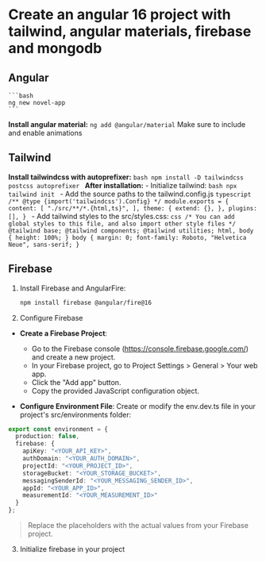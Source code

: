 # Create an angular 16 project with tailwind, angular materials, firebase and mongodb

## Angular
    ```bash
    ng new novel-app
    ```
**Install angular material:**
    ```
    ng add @angular/material
    ```
    Make sure to include and enable animations
## Tailwind
**Install tailwindcss with autoprefixer:**
    ```bash
    npm install -D tailwindcss postcss autoprefixer
    ```
**After installation:**
    - Initialize tailwind:
    ```bash
    npx tailwind init
    ```
    - Add the source paths to the tailwind.config.js
    ```typescript
        /** @type {import('tailwindcss').Config} */
        module.exports = {
        content: [
            "./src/**/*.{html,ts}",
        ],
        theme: {
            extend: {},
        },
        plugins: [],
        }
    ```
    - Add tailwind styles to the src/styles.css:
    ```css
    /* You can add global styles to this file, and also import other style files */
    @tailwind base;
    @tailwind components;
    @tailwind utilities;
    html, body { height: 100%; }
    body { margin: 0; font-family: Roboto, "Helvetica Neue", sans-serif; }
    ```
## Firebase
1. Install Firebase and AngularFire:

    ```bash
    npm install firebase @angular/fire@16
    ```
2. Configure Firebase

- **Create a Firebase Project**:
    - Go to the Firebase console (https://console.firebase.google.com/) and create a new project.   
    - In your Firebase project, go to Project Settings > General > Your web app.
    - Click the "Add app" button.
    - Copy the provided JavaScript configuration object.

- **Configure Environment File**:
Create or modify the env.dev.ts file in your project's src/environments folder:

```typescript
export const environment = {
  production: false,
  firebase: {
    apiKey: "<YOUR_API_KEY>",
    authDomain: "<YOUR_AUTH_DOMAIN>",
    projectId: "<YOUR_PROJECT_ID>",
    storageBucket: "<YOUR_STORAGE_BUCKET>",
    messagingSenderId: "<YOUR_MESSAGING_SENDER_ID>",
    appId: "<YOUR_APP_ID>",
    measurementId: "<YOUR_MEASUREMENT_ID>" 
  }
};
```
> Replace the placeholders with the actual values from your Firebase project.
3. Initialize firebase in your project
